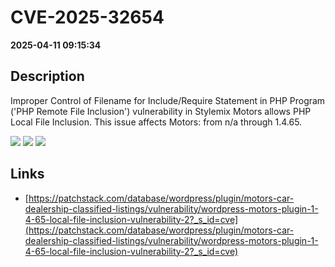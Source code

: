 # CVE-2025-32654

**2025-04-11 09:15:34**

## Description
Improper Control of Filename for Include/Require Statement in PHP Program ('PHP Remote File Inclusion') vulnerability in Stylemix Motors allows PHP Local File Inclusion. This issue affects Motors: from n/a through 1.4.65.

![](https://img.shields.io/static/v1?label=Score&message=8.1&color=red)
![](https://img.shields.io/static/v1?label=Severity&message=HIGH&color=red)
![](https://img.shields.io/static/v1?label=CWE&message=RFI&color=green)

## Links
- [https://patchstack.com/database/wordpress/plugin/motors-car-dealership-classified-listings/vulnerability/wordpress-motors-plugin-1-4-65-local-file-inclusion-vulnerability-2?_s_id=cve](https://patchstack.com/database/wordpress/plugin/motors-car-dealership-classified-listings/vulnerability/wordpress-motors-plugin-1-4-65-local-file-inclusion-vulnerability-2?_s_id=cve)
